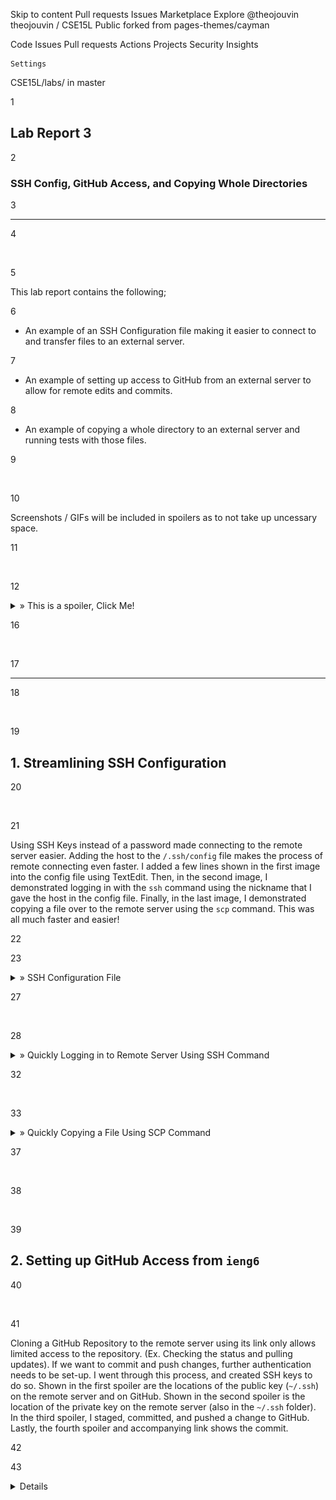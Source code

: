 
Skip to content
Pull requests
Issues
Marketplace
Explore
@theojouvin
theojouvin /
CSE15L
Public
forked from pages-themes/cayman

Code
Issues
Pull requests
Actions
Projects
Security
Insights

    Settings

CSE15L/labs/
in
master

1

## Lab Report 3

2

### SSH Config, GitHub Access, and Copying Whole Directories

3

---

4

​

5

This lab report contains the following;

6

- An example of an SSH Configuration file making it easier to connect to and transfer files to an external server.

7

- An example of setting up access to GitHub from an external server to allow for remote edits and commits.

8

- An example of copying a whole directory to an external server and running tests with those files.

9

​

10

Screenshots / GIFs will be included in spoilers as to not take up uncessary space. 

11

​

12

<details>

13

  <summary> » This is a spoiler, Click Me!</summary>

14

  This is the inside of a spoiler where images will be located!

15

  </details>

16

​

17

---

18

​

19

## 1. Streamlining SSH Configuration

20

​

21

  Using SSH Keys instead of a password made connecting to the remote server easier. Adding the host to the ```/.ssh/config``` file makes the process of remote connecting even faster. I added a few lines shown in the first image into the config file using TextEdit. Then, in the second image, I demonstrated logging in with the ```ssh``` command using the nickname that I gave the host in the config file. Finally, in the last image, I demonstrated copying a file over to the remote server using the ```scp``` command. This was all much faster and easier!

22

  

23

<details>

24

  <summary> » SSH Configuration File</summary>

25

  <img src="lab3images/sshconfig.gif" alt="SSH Configuration File">

26

  </details>

27

​

28

<details>

29

  <summary> » Quickly Logging in to Remote Server Using SSH Command</summary>

30

  <img src="lab3images/sshlogin.gif" alt="SSH Login">

31

  </details>

32

​

33

<details>

34

  <summary> » Quickly Copying a File Using SCP Command</summary>

35

  <img src="lab3images/scp.gif" alt="SCP">

36

  </details>

37

​

38

​

39

## 2. Setting up GitHub Access from ```ieng6```

40

​

41

  Cloning a GitHub Repository to the remote server using its link only allows limited access to the repository. (Ex. Checking the status and pulling updates). If we want to commit and push changes, further authentication needs to be set-up. I went through this process, and created SSH keys to do so. Shown in the first spoiler are the locations of the public key (```~/.ssh```) on the remote server and on GitHub. Shown in the second spoiler is the location of the private key on the remote server (also in the ```~/.ssh``` folder). In the third spoiler, I staged, committed, and pushed a change to GitHub. Lastly, the fourth spoiler and accompanying link shows the commit.

42

  

43

<details>

Attach files by dragging & dropping, selecting or pasting them.
@theojouvin
Commit changes
Commit summary
Optional extended description

Choose which email address to associate with this commit
Commit directly to the master branch.
Create a new branch for this commit and start a pull request. Learn more about pull requests.

    © 2022 GitHub, Inc.

    Terms
    Privacy
    Security
    Status
    Docs
    Contact GitHub
    Pricing
    API
    Training
    Blog
    About

